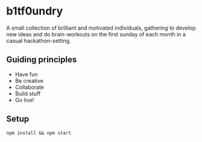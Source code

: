 # b1tf0undry

A small collection of brilliant and motivated individuals, gathering to develop new ideas and do brain-workouts on the first sunday of each month in a casual hackathon-setting.

## Guiding principles

- Have fun
- Be creative
- Collaborate
- Build stuff
- Go live!

## Setup

`npm install && npm start`
